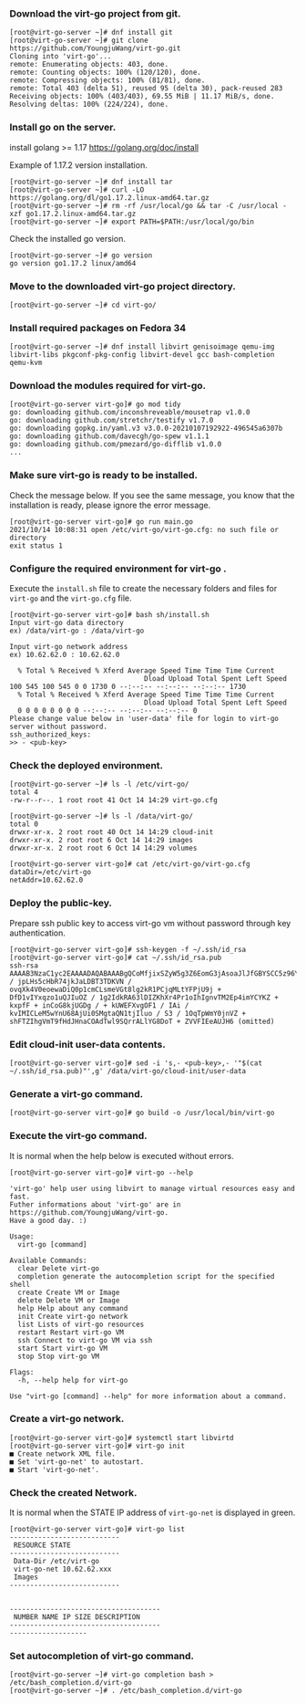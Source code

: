 ### Download the virt-go project from git.

```
[root@virt-go-server ~]# dnf install git
[root@virt-go-server ~]# git clone https://github.com/YoungjuWang/virt-go.git
Cloning into 'virt-go'...
remote: Enumerating objects: 403, done.
remote: Counting objects: 100% (120/120), done.
remote: Compressing objects: 100% (81/81), done.
remote: Total 403 (delta 51), reused 95 (delta 30), pack-reused 283
Receiving objects: 100% (403/403), 69.55 MiB | 11.17 MiB/s, done.
Resolving deltas: 100% (224/224), done.
```

### Install go on the server.

install golang >= 1.17
https://golang.org/doc/install

Example of 1.17.2 version installation.
```
[root@virt-go-server ~]# dnf install tar
[root@virt-go-server ~]# curl -LO https://golang.org/dl/go1.17.2.linux-amd64.tar.gz
[root@virt-go-server ~]# rm -rf /usr/local/go && tar -C /usr/local -xzf go1.17.2.linux-amd64.tar.gz
[root@virt-go-server ~]# export PATH=$PATH:/usr/local/go/bin
```

Check the installed go version.

```
[root@virt-go-server ~]# go version
go version go1.17.2 linux/amd64
```

### Move to the downloaded virt-go project directory.

```
[root@virt-go-server ~]# cd virt-go/
```

### Install required packages on Fedora 34
```
[root@virt-go-server ~]# dnf install libvirt genisoimage qemu-img libvirt-libs pkgconf-pkg-config libvirt-devel gcc bash-completion qemu-kvm
```

### Download the modules required for virt-go.

```
[root@virt-go-server virt-go]# go mod tidy
go: downloading github.com/inconshreveable/mousetrap v1.0.0
go: downloading github.com/stretchr/testify v1.7.0
go: downloading gopkg.in/yaml.v3 v3.0.0-20210107192922-496545a6307b
go: downloading github.com/davecgh/go-spew v1.1.1
go: downloading github.com/pmezard/go-difflib v1.0.0
...
```

### Make sure virt-go is ready to be installed.

Check the message below. If you see the same message, you know that the installation is ready, please ignore the error message.

```
[root@virt-go-server virt-go]# go run main.go
2021/10/14 10:08:31 open /etc/virt-go/virt-go.cfg: no such file or directory
exit status 1
```

### Configure the required environment for virt-go .

Execute the `install.sh` file to create the necessary folders and files for `virt-go` and the `virt-go.cfg` file.

```
[root@virt-go-server virt-go]# bash sh/install.sh
Input virt-go data directory
ex) /data/virt-go : /data/virt-go

Input virt-go network address
ex) 10.62.62.0 : 10.62.62.0

  % Total % Received % Xferd Average Speed ​​Time Time Time Current
                                 Dload Upload Total Spent Left Speed
100 545 100 545 0 0 1730 0 --:--:-- --:--:-- --:--:-- 1730
  % Total % Received % Xferd Average Speed ​​Time Time Time Current
                                 Dload Upload Total Spent Left Speed
  0 0 0 0 0 0 0 0 --:--:-- --:--:-- --:--:-- 0
Please change value below in 'user-data' file for login to virt-go server without password.
ssh_authorized_keys:
>> - <pub-key>
```

### Check the deployed environment.

```
[root@virt-go-server ~]# ls -l /etc/virt-go/
total 4
-rw-r--r--. 1 root root 41 Oct 14 14:29 virt-go.cfg

[root@virt-go-server ~]# ls -l /data/virt-go/
total 0
drwxr-xr-x. 2 root root 40 Oct 14 14:29 cloud-init
drwxr-xr-x. 2 root root 6 Oct 14 14:29 images
drwxr-xr-x. 2 root root 6 Oct 14 14:29 volumes

[root@virt-go-server virt-go]# cat /etc/virt-go/virt-go.cfg
dataDir=/etc/virt-go
netAddr=10.62.62.0
```

### Deploy the public-key.

Prepare ssh public key to access virt-go vm without password through key authentication.

```
[root@virt-go-server virt-go]# ssh-keygen -f ~/.ssh/id_rsa
[root@virt-go-server virt-go]# cat ~/.ssh/id_rsa.pub
ssh-rsa AAAAB3NzaC1yc2EAAAADAQABAAABgQCoMfjixSZyW5g3Z6EomG3jAsoaJlJfGBYSCC5z96YZZqVTcv2SggJnnLCSqVM00 / jpLHs5cHbR74jkJaLDBT3TDKVN / ovqXk4V0eoewaDiQ0p1cmCLsmeVGt8lg2kR1PCjqMLtYFPjU9j + DfD1vIYxqzo1uQJIuOZ / 1g2IdkRA63lDIZKhXr4Pr1oIhIgnvTM2Ep4imYCYKZ + kxpfF + inCoG8kjUGDg / + kUWEFXvgOF1 / IAi / kvIMICLeM5wYnU68AjUi0SMgtaQN1tjIluo / S3 / 1OqTpWmY0jnVZ + shFTZIhgVmT9fHdJHnaCOAdTwl9SQrrALlYG8DoT + ZVVFIEeAUJH6 (omitted)
```

### Edit cloud-init user-data contents.

```
[root@virt-go-server virt-go]# sed -i 's,- <pub-key>,- '"$(cat ~/.ssh/id_rsa.pub)"',g' /data/virt-go/cloud-init/user-data
```


### Generate a virt-go command.

```
[root@virt-go-server virt-go]# go build -o /usr/local/bin/virt-go
```

### Execute the virt-go command.

It is normal when the help below is executed without errors.

```
[root@virt-go-server virt-go]# virt-go --help

'virt-go' help user using libvirt to manage virtual resources easy and fast.
Futher informations about 'virt-go' are in https://github.com/YoungjuWang/virt-go.
Have a good day. :)

Usage:
  virt-go [command]

Available Commands:
  clear Delete virt-go
  completion generate the autocompletion script for the specified shell
  create Create VM or Image
  delete Delete VM or Image
  help Help about any command
  init Create virt-go network
  list Lists of virt-go resources
  restart Restart virt-go VM
  ssh Connect to virt-go VM via ssh
  start Start virt-go VM
  stop Stop virt-go VM

Flags:
  -h, --help help for virt-go

Use "virt-go [command] --help" for more information about a command.
```

### Create a virt-go network.

```
[root@virt-go-server virt-go]# systemctl start libvirtd
[root@virt-go-server virt-go]# virt-go init
■ Create network XML file.
■ Set 'virt-go-net' to autostart.
■ Start 'virt-go-net'.
```

### Check the created Network.

It is normal when the STATE IP address of `virt-go-net` is displayed in green.

```
[root@virt-go-server virt-go]# virt-go list
---------------------------
 RESOURCE STATE
---------------------------
 Data-Dir /etc/virt-go
 virt-go-net 10.62.62.xxx
 Images
---------------------------


-------------------------------------
 NUMBER NAME IP SIZE DESCRIPTION
-------------------------------------
-------------------
```

### Set autocompletion of virt-go command.

```
[root@virt-go-server ~]# virt-go completion bash > /etc/bash_completion.d/virt-go
[root@virt-go-server ~]# . /etc/bash_completion.d/virt-go 
```
